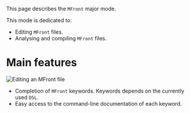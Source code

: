 This page describes the `MFront` major mode.

This mode is dedicated to:

- Editing `MFront` files.
- Analysing and compiling `MFront` files.

# Main features

![Editing an `MFront` file](img/mfront/screenshot1.png "Editing an
`MFront` file")

- Completion of `MFront` keywords. Keywords depends on the currently
  used `DSL`.
- Easy access to the command-line documentation of each keyword.
